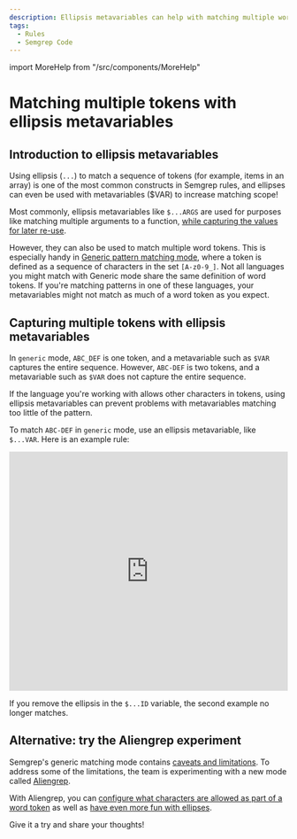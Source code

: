 ```yaml
---
description: Ellipsis metavariables can help with matching multiple word tokens.
tags:
  - Rules
  - Semgrep Code
---
```


import MoreHelp from "/src/components/MoreHelp"

# Matching multiple tokens with ellipsis metavariables

## Introduction to ellipsis metavariables

Using ellipsis (`...`) to match a sequence of tokens (for example, items in an array) is one of the most common constructs in Semgrep rules, and ellipses can even be used with metavariables ($VAR) to increase matching scope!

Most commonly, ellipsis metavariables like `$...ARGS` are used for purposes like matching multiple arguments to a function, [while capturing the values for later re-use](/docs/writing-rules/pattern-syntax/#ellipsis-metavariables).

However, they can also be used to match multiple word tokens. This is especially handy in [Generic pattern matching mode](/docs/writing-rules/generic-pattern-matching/), where a token is defined as a sequence of characters in the set `[A-z0-9_]`. Not all languages you might match with Generic mode share the same definition of word tokens. If you're matching patterns in one of these languages, your metavariables might not match as much of a word token as you expect.

## Capturing multiple tokens with ellipsis metavariables

In `generic` mode, `ABC_DEF` is one token, and a metavariable such as `$VAR` captures the entire sequence. However, `ABC-DEF` is two tokens, and a metavariable such as `$VAR` does not capture the entire sequence.

If the language you're working with allows other characters in tokens, using ellipsis metavariables can prevent problems with metavariables matching too little of the pattern.

To match `ABC-DEF` in `generic` mode, use an ellipsis metavariable, like `$...VAR`. Here is an example rule:

<iframe src="https://semgrep.dev/embed/editor?snippet=J6Ro" title="pattern-not rule for unverified transactions" width="100%" height="432px" frameBorder="0"></iframe>

If you remove the ellipsis in the `$...ID` variable, the second example no longer matches.

## Alternative: try the Aliengrep experiment

Semgrep's generic matching mode contains [caveats and limitations](/docs/writing-rules/generic-pattern-matching/#caveats-and-limitations-of-generic-mode). To address some of the limitations, the team is experimenting with a new mode called [Aliengrep](/docs/writing-rules/experiments/aliengrep/). 

With Aliengrep, you can [configure what characters are allowed as part of a word token](/docs/writing-rules/experiments/aliengrep/#additional-word-characters-captured-by-metavariables) as well as [have even more fun with ellipses](/docs/writing-rules/experiments/aliengrep/#ellipsis-).

Give it a try and share your thoughts!

<MoreHelp />